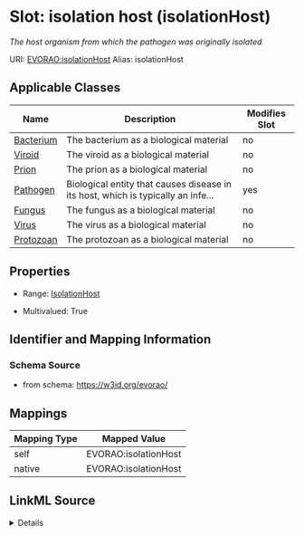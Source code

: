 

# Slot: isolation host (isolationHost) 


_The host organism from which the pathogen was originally isolated_





URI: [EVORAO:isolationHost](https://w3id.org/evorao/isolationHost)
Alias: isolationHost

<!-- no inheritance hierarchy -->





## Applicable Classes

| Name | Description | Modifies Slot |
| --- | --- | --- |
| [Bacterium](Bacterium.md) | The bacterium as a biological material |  no  |
| [Viroid](Viroid.md) | The viroid as a biological material |  no  |
| [Prion](Prion.md) | The prion as a biological material |  no  |
| [Pathogen](Pathogen.md) | Biological entity that causes disease in its host, which is typically an infe... |  yes  |
| [Fungus](Fungus.md) | The fungus as a biological material |  no  |
| [Virus](Virus.md) | The virus as a biological material |  no  |
| [Protozoan](Protozoan.md) | The protozoan as a biological material |  no  |







## Properties

* Range: [IsolationHost](IsolationHost.md)

* Multivalued: True





## Identifier and Mapping Information







### Schema Source


* from schema: https://w3id.org/evorao/




## Mappings

| Mapping Type | Mapped Value |
| ---  | ---  |
| self | EVORAO:isolationHost |
| native | EVORAO:isolationHost |




## LinkML Source

<details>
```yaml
name: isolationHost
description: The host organism from which the pathogen was originally isolated
title: isolation host
from_schema: https://w3id.org/evorao/
rank: 1000
alias: isolationHost
domain_of:
- Pathogen
range: IsolationHost
required: false
multivalued: true

```
</details>